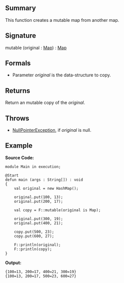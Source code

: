 ## Summary

This function creates a mutable map from another map.

## Signature

mutable (original : [Map](https://docs.oracle.com/javase/7/docs/api/java/util/Map.html)) : [Map](https://docs.oracle.com/javase/7/docs/api/java/util/Map.html)

## Formals

+ Parameter <i>original</i> is the data-structure to copy.

## Returns

Return an mutable copy of the <i>original</i>.

## Throws

+ [NullPointerException](https://docs.oracle.com/javase/7/docs/api/java/lang/NullPointerException.html), if <i>original</i> is null.

## Example

**Source Code:**

```plain
module Main in execution;

@Start
defun main (args : String[]) : void
{
    val original = new HashMap();

    original.put(100, 13);
    original.put(200, 17);

    val copy = F::mutable(original is Map);

    original.put(300, 19);
    original.put(400, 21);

    copy.put(500, 23);
    copy.put(600, 27);

    F::println(original);
    F::println(copy);
}
```

**Output:**

```plain
{100=13, 200=17, 400=21, 300=19}
{100=13, 200=17, 500=23, 600=27}
```


